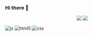 ### Hi there 👋

<div align="center">
    <img src="https://github-readme-stats.vercel.app/api?username=shallow960&show_icons=true&theme=radical">
    <img height:160px" src="https://github-readme-stats.vercel.app/api/top-langs/?username=shallow960&layout=compact">
</div>

![js](https://img.shields.io/badge/JavaScript-F7DF1E?style=for-the-badge&logo=JavaScript&logoColor=white)
![html5](https://img.shields.io/badge/HTML5-E34F26?style=for-the-badge&logo=html5&logoColor=white)
![css](https://img.shields.io/badge/CSS-239120?&style=for-the-badge&logo=css3&logoColor=white)
